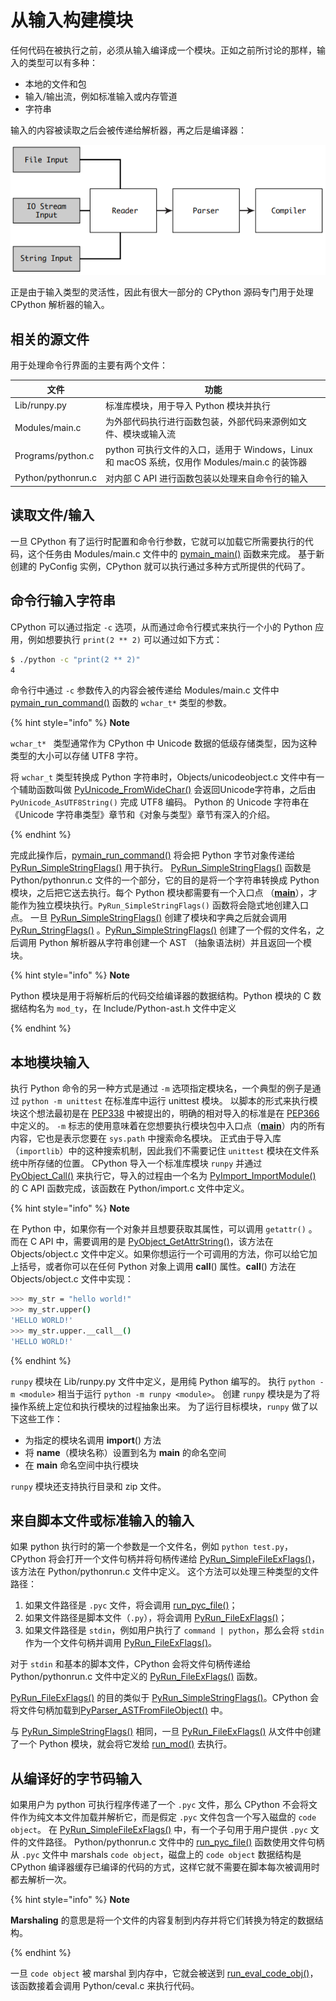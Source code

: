 # 从输入构建模块

任何代码在被执行之前，必须从输入编译成一个模块。正如之前所讨论的那样，输入的类型可以有多种：

- 本地的文件和包
- 输入/输出流，例如标准输入或内存管道 
- 字符串

输入的内容被读取之后会被传递给解析器，再之后是编译器：

![图6.3.1 输入的传递过程](<../.gitbook/assets/图6.3.1 输入的传递过程.png>)

正是由于输入类型的灵活性，因此有很大一部分的 CPython 源码专门用于处理 CPython 解析器的输入。 

## 相关的源文件

用于处理命令行界面的主要有两个文件：

| 文件               | 功能                                                         |
| ------------------ | ------------------------------------------------------------ |
| Lib/runpy.py       | 标准库模块，用于导入 Python 模块并执行                       |
| Modules/main.c     | 为外部代码执行进行函数包装，外部代码来源例如文件、模块或输入流 |
| Programs/python.c  | python 可执行文件的入口，适用于 Windows，Linux 和 macOS 系统，仅用作 Modules/main.c 的装饰器 |
| Python/pythonrun.c | 对内部 C API 进行函数包装以处理来自命令行的输入              |



## 读取文件/输入

一旦 CPython 有了运行时配置和命令行参数，它就可以加载它所需要执行的代码，这个任务由 Modules/main.c 文件中的 [pymain_main()](https://github.com/python/cpython/blob/v3.9.0b1/Modules/main.c#L651) 函数来完成。
基于新创建的 PyConfig 实例，CPython 就可以执行通过多种方式所提供的代码了。

## 命令行输入字符串

CPython 可以通过指定 `-c` 选项，从而通过命令行模式来执行一个小的 Python 应用，例如想要执行 `print(2 ** 2)` 可以通过如下方式：

```bash
$ ./python -c "print(2 ** 2)"
4
```

命令行中通过 `-c` 参数传入的内容会被传递给 Modules/main.c 文件中 [pymain_run_command()](https://github.com/python/cpython/blob/v3.9.0b1/Modules/main.c#L226) 函数的 `wchar_t*` 类型的参数。

{% hint style="info" %}
**Note**

`wchar_t* ` 类型通常作为 CPython 中 Unicode 数据的低级存储类型，因为这种类型的大小可以存储 UTF8 字符。

将 `wchar_t` 类型转换成 Python 字符串时，Objects/unicodeobject.c 文件中有一个辅助函数叫做 [PyUnicode_FromWideChar()](https://github.com/python/cpython/blob/v3.9.0b1/Objects/unicodeobject.c#L2183) 会返回Unicode字符串，之后由 `PyUnicode_AsUTF8String()` 完成 UTF8 编码。
Python 的 Unicode 字符串在《Unicode 字符串类型》章节和《对象与类型》章节有深入的介绍。

{% endhint %}

完成此操作后，[pymain_run_command()](https://github.com/python/cpython/blob/v3.9.0b1/Modules/main.c#L226) 将会把 Python 字节对象传递给 [PyRun_SimpleStringFlags()](https://github.com/python/cpython/blob/v3.9.0b1/Python/pythonrun.c#L463) 用于执行。
[PyRun_SimpleStringFlags()](https://github.com/python/cpython/blob/v3.9.0b1/Python/pythonrun.c#L463) 函数是 Python/pythonrun.c 文件的一个部分，它的目的是将一个字符串转换成 Python 模块，之后把它送去执行。每个 Python 模块都需要有一个入口点 （[__main__](https://realpython.com/python-main-function/)），才能作为独立模块执行。`PyRun_SimpleStringFlags()` 函数将会隐式地创建入口点。
一旦 [PyRun_SimpleStringFlags()](https://github.com/python/cpython/blob/v3.9.0b1/Python/pythonrun.c#L463)  创建了模块和字典之后就会调用 [PyRun_StringFlags()](https://github.com/python/cpython/blob/v3.9.0b1/Python/pythonrun.c#L1054) 。[PyRun_SimpleStringFlags()](https://github.com/python/cpython/blob/v3.9.0b1/Python/pythonrun.c#L463) 创建了一个假的文件名，之后调用 Python 解析器从字符串创建一个 AST （抽象语法树）并且返回一个模块。

{% hint style="info" %}
**Note**

Python 模块是用于将解析后的代码交给编译器的数据结构。Python 模块的 C 数据结构名为 `mod_ty`，在 Include/Python-ast.h 文件中定义

{% endhint %}

## 本地模块输入

执行 Python 命令的另一种方式是通过 `-m` 选项指定模块名，一个典型的例子是通过 `python -m unittest` 在标准库中运行 unittest 模块。
以脚本的形式来执行模块这个想法最初是在 [PEP338](https://peps.python.org/pep-0338/) 中被提出的，明确的相对导入的标准是在 [PEP366](https://peps.python.org/pep-0366/) 中定义的。
 `-m` 标志的使用意味着在您想要执行模块包中入口点（[__main__](https://realpython.com/python-main-function/)）内的所有内容，它也是表示您要在 `sys.path` 中搜索命名模块。
正式由于导入库（`importlib`）中的这种搜索机制，因此我们不需要记住 `unittest` 模块在文件系统中所存储的位置。
CPython 导入一个标准库模块 `runpy` 并通过 [PyObject_Call()](https://github.com/python/cpython/blob/v3.9.0b1/Objects/call.c#L289) 来执行它，导入的过程由一个名为 [PyImport_ImportModule()](https://github.com/python/cpython/blob/v3.9.0b1/Python/import.c#L1477) 的 C API 函数完成，该函数在 Python/import.c 文件中定义。

{% hint style="info" %}
**Note**

在 Python 中，如果你有一个对象并且想要获取其属性，可以调用 `getattr()` 。而在 C API 中，需要调用的是 [PyObject_GetAttrString()](https://github.com/python/cpython/blob/v3.9.0b1/Objects/object.c#L786)，该方法在 Objects/object.c 文件中定义。如果你想运行一个可调用的方法，你可以给它加上括号，或者你可以在任何 Python 对象上调用  __call__()  属性。__call__() 方法在 Objects/object.c 文件中实现：

```bash
>>> my_str = "hello world!"
>>> my_str.upper()
'HELLO WORLD!'
>>> my_str.upper.__call__()
'HELLO WORLD!'
```

{% endhint %}

`runpy` 模块在 Lib/runpy.py 文件中定义，是用纯 Python 编写的。
执行 `python -m <module>` 相当于运行 `python -m runpy <module>`。 创建 `runpy` 模块是为了将操作系统上定位和执行模块的过程抽象出来。
为了运行目标模块，`runpy` 做了以下这些工作：

- 为指定的模块名调用 __import__() 方法
- 将 __name__（模块名称）设置到名为 __main__ 的命名空间
- 在 __main__ 命名空间中执行模块

`runpy` 模块还支持执行目录和 zip 文件。

## 来自脚本文件或标准输入的输入

如果 python 执行时的第一个参数是一个文件名，例如 `python test.py`，CPython 将会打开一个文件句柄并将句柄传递给 [PyRun_SimpleFileExFlags()](https://github.com/python/cpython/blob/v3.9.0b1/Python/pythonrun.c#L382)，该方法在 Python/pythonrun.c 文件中定义。
这个方法可以处理三种类型的文件路径：

1. 如果文件路径是 `.pyc` 文件，将会调用 [run_pyc_file()](https://github.com/python/cpython/blob/v3.9.0b1/Python/pythonrun.c#L1205)；
2. 如果文件路径是脚本文件（`.py`），将会调用 [PyRun_FileExFlags()](https://github.com/python/cpython/blob/v3.9.0b1/Python/pythonrun.c#L1085)；
3. 如果文件路径是 `stdin`，例如用户执行了 `command | python`，那么会将 `stdin` 作为一个文件句柄并调用 [PyRun_FileExFlags()](https://github.com/python/cpython/blob/v3.9.0b1/Python/pythonrun.c#L1085)。

对于 `stdin` 和基本的脚本文件，CPython 会将文件句柄传递给 Python/pythonrun.c 文件中定义的 [PyRun_FileExFlags()](https://github.com/python/cpython/blob/v3.9.0b1/Python/pythonrun.c#L1085) 函数。

[PyRun_FileExFlags()](https://github.com/python/cpython/blob/v3.9.0b1/Python/pythonrun.c#L1085) 的目的类似于 [PyRun_SimpleStringFlags()](https://github.com/python/cpython/blob/v3.9.0b1/Python/pythonrun.c#L463)。CPython 会将文件句柄加载到[PyParser_ASTFromFileObject()](https://github.com/python/cpython/blob/v3.9.0b1/Python/pythonrun.c#L1442) 中。

与 [PyRun_SimpleStringFlags()](https://github.com/python/cpython/blob/v3.9.0b1/Python/pythonrun.c#L463) 相同，一旦 [PyRun_FileExFlags()](https://github.com/python/cpython/blob/v3.9.0b1/Python/pythonrun.c#L1085) 从文件中创建了一个 Python 模块，就会将它发给 [run_mod()](https://github.com/python/cpython/blob/v3.9.0b1/Python/pythonrun.c#L1186) 去执行。

## 从编译好的字节码输入

如果用户为 python 可执行程序传递了一个 `.pyc` 文件，那么 CPython 不会将文件作为纯文本文件加载并解析它，而是假定 `.pyc` 文件包含一个写入磁盘的 `code object`。
在 [PyRun_SimpleFileExFlags()](https://github.com/python/cpython/blob/v3.9.0b1/Python/pythonrun.c#L382) 中，有一个子句用于用户提供 `.pyc` 文件的文件路径。
Python/pythonrun.c 文件中的 [run_pyc_file()](https://github.com/python/cpython/blob/v3.9.0b1/Python/pythonrun.c#L1205) 函数使用文件句柄从 `.pyc` 文件中 marshals `code object`，磁盘上的 `code object` 数据结构是 CPython 编译器缓存已编译的代码的方式，这样它就不需要在脚本每次被调用时都去解析一次。

{% hint style="info" %}
**Note**

**Marshaling** 的意思是将一个文件的内容复制到内存并将它们转换为特定的数据结构。

{% endhint %}

一旦 `code object` 被 marshal 到内存中，它就会被送到 [run_eval_code_obj()](https://github.com/python/cpython/blob/v3.9.0b1/Python/pythonrun.c#L1155)，该函数接着会调用 Python/ceval.c 来执行代码。